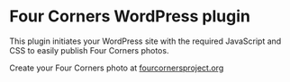 # Four Corners WordPress plugin

This plugin initiates your WordPress site with the required JavaScript and CSS to easily publish Four Corners photos.

Create your Four Corners photo at [fourcornersproject.org](https://fourcornersproject.org)
